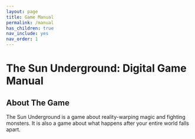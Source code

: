 ```yaml
---
layout: page
title: Game Manual
permalink: /manual
has_children: true
nav_include: yes
nav_order: 1
---
```

<head>
  <script type="text/javascript" src="./live/js/index.js"></script>
  <link rel="stylesheet" href="../assets/css/main.css">
</head>

# The Sun Underground: Digital Game Manual

## About The Game
The Sun Underground is a game about reality-warping magic and fighting monsters. It is also a game about what happens after your entire world falls apart. 
